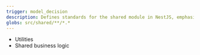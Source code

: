 ```yaml
---
trigger: model_decision
description: Defines standards for the shared module in NestJS, emphasizing utilities and shared business logic accessible across modules.
globs: src/shared/**/*.*
---
```

- Utilities
- Shared business logic